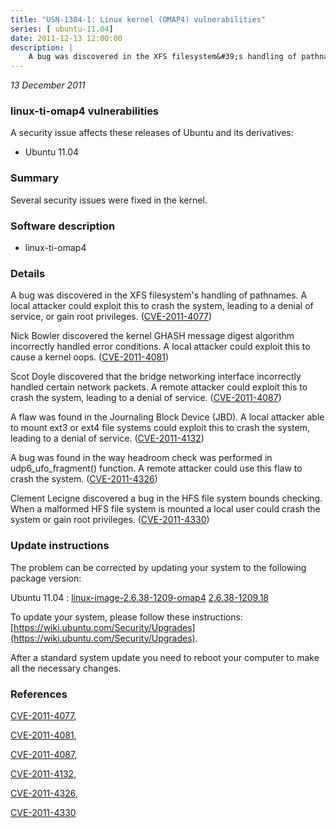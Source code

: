 ```yaml
---
title: "USN-1304-1: Linux kernel (OMAP4) vulnerabilities"
series: [ ubuntu-11.04]
date: 2011-12-13 12:00:00
description: |
    A bug was discovered in the XFS filesystem&#39;s handling of pathnames. A local attacker could exploit this to crash the system, leading to a denial of service, or gain root privileges. ([CVE-2011-4077](http://people.ubuntu.com/~ubuntu-security/cve/CVE-2011-4077))
--- 
```

 
 

*13 December 2011*

### linux-ti-omap4 vulnerabilities

A security issue affects these releases of Ubuntu and its derivatives:

* Ubuntu 11.04

### Summary

Several security issues were fixed in the kernel. 

### Software description

* linux-ti-omap4 

### Details

A bug was discovered in the XFS filesystem&#39;s handling of pathnames. A local attacker could exploit this to crash the system, leading to a denial of service, or gain root privileges. ([CVE-2011-4077](http://people.ubuntu.com/~ubuntu-security/cve/CVE-2011-4077))

Nick Bowler discovered the kernel GHASH message digest algorithm incorrectly handled error conditions. A local attacker could exploit this to cause a kernel oops. ([CVE-2011-4081](http://people.ubuntu.com/~ubuntu-security/cve/CVE-2011-4081))

Scot Doyle discovered that the bridge networking interface incorrectly handled certain network packets. A remote attacker could exploit this to crash the system, leading to a denial of service. ([CVE-2011-4087](http://people.ubuntu.com/~ubuntu-security/cve/CVE-2011-4087))

A flaw was found in the Journaling Block Device (JBD). A local attacker able to mount ext3 or ext4 file systems could exploit this to crash the system, leading to a denial of service. ([CVE-2011-4132](http://people.ubuntu.com/~ubuntu-security/cve/CVE-2011-4132))

A bug was found in the way headroom check was performed in udp6_ufo_fragment() function. A remote attacker could use this flaw to crash the system. ([CVE-2011-4326](http://people.ubuntu.com/~ubuntu-security/cve/CVE-2011-4326))

Clement Lecigne discovered a bug in the HFS file system bounds checking. When a malformed HFS file system is mounted a local user could crash the system or gain root privileges. ([CVE-2011-4330](http://people.ubuntu.com/~ubuntu-security/cve/CVE-2011-4330)) 

### Update instructions

The problem can be corrected by updating your system to the following package version:

Ubuntu 11.04
 : [linux-image-2.6.38-1209-omap4](https://launchpad.net/ubuntu/+source/linux-ti-omap4) <span> [2.6.38-1209.18](https://launchpad.net/ubuntu/+source/linux-ti-omap4/2.6.38-1209.18) </span> 

To update your system, please follow these instructions: [https://wiki.ubuntu.com/Security/Upgrades](https://wiki.ubuntu.com/Security/Upgrades).

After a standard system update you need to reboot your computer to make all the necessary changes. 

### References

 
 [CVE-2011-4077](http://people.ubuntu.com/~ubuntu-security/cve/CVE-2011-4077), 

 [CVE-2011-4081](http://people.ubuntu.com/~ubuntu-security/cve/CVE-2011-4081), 

 [CVE-2011-4087](http://people.ubuntu.com/~ubuntu-security/cve/CVE-2011-4087), 

 [CVE-2011-4132](http://people.ubuntu.com/~ubuntu-security/cve/CVE-2011-4132), 

 [CVE-2011-4326](http://people.ubuntu.com/~ubuntu-security/cve/CVE-2011-4326), 

 [CVE-2011-4330](http://people.ubuntu.com/~ubuntu-security/cve/CVE-2011-4330)
 


